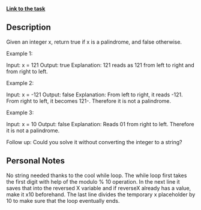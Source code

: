 **[Link to the task](https://leetcode.com/problems/palindrome-number/description/)**

## Description
Given an integer x, return true if x is a palindrome, and false otherwise.

Example 1:

Input: x = 121
Output: true
Explanation: 121 reads as 121 from left to right and from right to left.

Example 2:

Input: x = -121
Output: false
Explanation: From left to right, it reads -121. From right to left, it becomes 121-. Therefore it is not a palindrome.

Example 3:

Input: x = 10
Output: false
Explanation: Reads 01 from right to left. Therefore it is not a palindrome.

Follow up: Could you solve it without converting the integer to a string?

## Personal Notes

No string needed thanks to the cool while loop. The while loop first takes the first digit
with help of the modulo % 10 operation. In the  next line it saves that into the reversed X variable
and if reverseX already has a value, make it x10 beforehand. The last line divides the temporary x placeholder
by 10 to make sure that the loop eventually ends.


